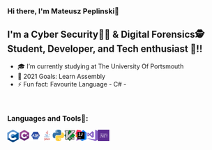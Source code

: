 ### Hi there, I'm Mateusz Peplinski👋


## I'm a Cyber Security👨‍💻 & Digital Forensics🕵️ Student, Developer, and Tech enthusiast 👾!!

- 🎓 I’m currently studying at The University Of Portsmouth
- 🥅 2021 Goals: Learn Assembly  
- ⚡ Fun fact: Favourite Language - C# -

<br />

### Languages and Tools🔧:
<img align="left" alt="C" width="26px" src="icons/695px-C_Programming_Language.svg.png" />
<img align="left" alt="C#" width="26px" src="icons/csharp-01.png" />
<img align="left" alt="ASM" width="26px" src="icons/ASM.png" />
<img align="left" alt="JAVA" width="26px" src="icons/java-logo-1.png" />
<img align="left" alt="Python" width="26px" src="icons/Python.png" />
<img align="left" alt="VIM" width="26px" src="icons/544px-Vimlogo.svg.png" />
<img align="left" alt="Visual Studio" width="26px" src="icons/IntelliJ_IDEA_Icon.svg.png" />
<img align="left" alt="Visual Studio" width="26px" src="icons/Visual_Studio_2017_Logo.png" />
<img align="left" alt=".NET" width="26px" src="icons/net.png" />
<br />
<br />

